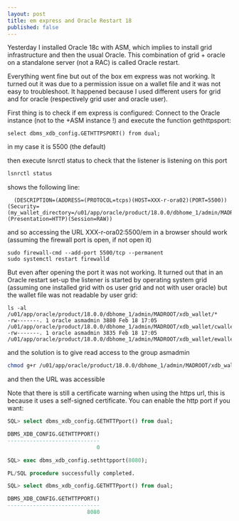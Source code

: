 ```yaml
---
layout: post
title: em express and Oracle Restart 18
published: false
---
```


Yesterday I installed Oracle 18c with ASM, which implies to install grid infrastructure and then the usual Oracle. This combination of grid + oracle on a standalone server (not a RAC) is called Oracle restart. 

Everything went fine but out of the box em express was not working. It turned out it was due to a permission issue on a wallet file and it was not easy to troubleshoot. It happened because I used different users for grid and for oracle (respectively grid user and oracle user).

First thing is to check if em express is configured:  Connect to the Oracle instance (not to the +ASM instance !) and execute the function gethttpsport:
```
select dbms_xdb_config.GETHTTPSPORT() from dual;
```

in my case it is 5500 (the default)

then execute lsnrctl status to check that the listener is listening on this port


```bash
lsnrctl status
```
shows the following line:
```
  (DESCRIPTION=(ADDRESS=(PROTOCOL=tcps)(HOST=XXX-r-ora02)(PORT=5500))(Security=(my_wallet_directory=/u01/app/oracle/product/18.0.0/dbhome_1/admin/MADROOT/xdb_wallet))(Presentation=HTTP)(Session=RAW))

```
and so accessing the URL XXX-r-ora02:5500/em in a browser should work (assuming the firewall port is open, if not open it)
```
sudo firewall-cmd --add-port 5500/tcp --permanent
sudo systemctl restart firewalld
```
But even after opening the port it was not working. It turned out that in an Oracle restart set-up the listener is started by operating system grid (assuming one installed grid with os user grid and not with user oracle) but the wallet file was not readable by user grid:


```
ls -al /u01/app/oracle/product/18.0.0/dbhome_1/admin/MADROOT/xdb_wallet/*
-rw-------. 1 oracle asmadmin 3880 Feb 18 17:05 /u01/app/oracle/product/18.0.0/dbhome_1/admin/MADROOT/xdb_wallet/cwallet.sso
-rw-------. 1 oracle asmadmin 3835 Feb 18 17:05 /u01/app/oracle/product/18.0.0/dbhome_1/admin/MADROOT/xdb_wallet/ewallet.p12
```
and the solution is to give read access to the group asmadmin
```bash
chmod g+r /u01/app/oracle/product/18.0.0/dbhome_1/admin/MADROOT/xdb_wallet/*
```

and then the URL was accessible

Note that there is still a certificate warning when using the https url, this is because it uses a self-signed certificate. You can enable the http port if you want:
```sql
SQL> select dbms_xdb_config.GETHTTPport() from dual;

DBMS_XDB_CONFIG.GETHTTPPORT()
-----------------------------
                            0

SQL> exec dbms_xdb_config.sethttpport(8080);

PL/SQL procedure successfully completed.

SQL> select dbms_xdb_config.GETHTTPport() from dual;

DBMS_XDB_CONFIG.GETHTTPPORT()
-----------------------------
                         8080

```

